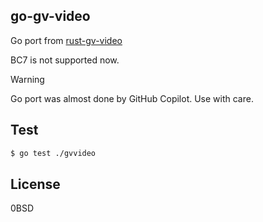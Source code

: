 ## go-gv-video

Go port from [rust-gv-video](https://github.com/funatsufumiya/rust-gv-video)

BC7 is not supported now.

> [!WARNING]
> Go port was almost done by GitHub Copilot. Use with care.

## Test

```bash
$ go test ./gvvideo
```

## License

0BSD